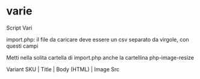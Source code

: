 # varie
Script Vari

import.php: il file da caricare deve essere un csv separato da virgole, con questi campi

Metti nella solita cartella di import.php anche la cartellina php-image-resize

Variant SKU |	Title	| Body (HTML) |	Image Src																						
